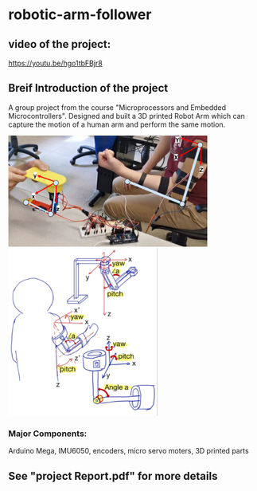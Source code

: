 # robotic-arm-follower

## video of the project: 
https://youtu.be/hgo1tbFBjr8

## Breif Introduction of the project
A group project from the course "Microprocessors and Embedded Microcontrollers". Designed and built a 3D printed Robot Arm which can capture the motion of a human arm and perform the same motion.

<img src="img/demo.PNG" width="400">

<img src="img/sketch.png" width="300">

### Major Components: 
Arduino Mega, IMU6050, encoders, micro servo moters, 3D printed parts

## See "project Report.pdf" for more details
